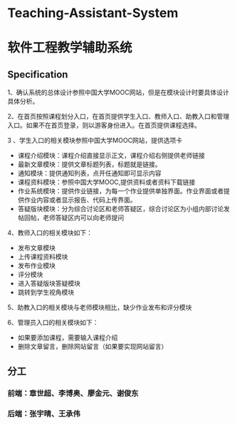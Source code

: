 # Teaching-Assistant-System
# 软件工程教学辅助系统  
## Specification
1、确认系统的总体设计参照中国大学MOOC网站，但是在模块设计时要具体设计具体分析。  

2、在首页按照课程划分入口，在首页提供学生入口、教师入口、助教入口和管理入口。如果不在首页登录，则以游客身份进入。在首页提供课程选择。  

3 、学生入口的相关模块参照中国大学MOOC网站，提供选项卡  
- 课程介绍模块：课程介绍直接显示正文，课程介绍右侧提供老师链接  
- 最新文章模块：提供文章标题列表，标题就是链接。  
- 通知模块：提供通知列表，点开任通知即可显示内容  
- 课程资料模块：参照中国大学MOOC,提供资料或者资料下载链接  
- 作业系统模块：提供作业链接，为每一个作业提供单独界面。作业界面或者提供作业内容或者显示报告、代码上传界面。  
- 答疑版块模块：分为综合讨论区和老师答疑区，综合讨论区为小组内部讨论发帖回帖，老师答疑区内可以向老师提问  

4、教师入口的相关模块如下：  
- 发布文章模块  
- 上传课程资料模块  
- 发布作业模块  
- 评分模块  
- 进入答疑版块答疑模块  
- 跳转到学生视角模块  

5、助教入口的相关模块与老师模块相比，缺少作业发布和评分模块  

6、管理员入口的相关模块如下：  
- 如果要添加课程，需要输入课程介绍   
- 删除文章留言，删除网站留言（如果要实现网站留言）  

## 分工
### 前端：章世超、李博奥、廖金元、谢俊东  
### 后端：张宇晴、王承伟  
